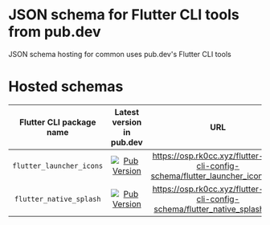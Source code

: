 # JSON schema for Flutter CLI tools from pub.dev

JSON schema hosting for common uses pub.dev's Flutter CLI tools

# Hosted schemas

| Flutter CLI package name | Latest version in pub.dev | URL |
|:---:|:---:|:---:|
| `flutter_launcher_icons` | [![Pub Version](https://img.shields.io/pub/v/flutter_launcher_icons?style=flat-square)](https://pub.dev/packages/flutter_launcher_icons) | https://osp.rk0cc.xyz/flutter-pub-cli-config-schema/flutter_launcher_icons.json |
| `flutter_native_splash` | [![Pub Version](https://img.shields.io/pub/v/flutter_native_splash?style=flat-square)](https://pub.dev/packages/flutter_native_splash) | https://osp.rk0cc.xyz/flutter-pub-cli-config-schema/flutter_native_splash.json |
